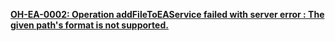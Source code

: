 
**[OH-EA-0002: Operation addFileToEAService failed with server error : The given path's format is not supported.](../ea/oh-ea-0002.md)**
